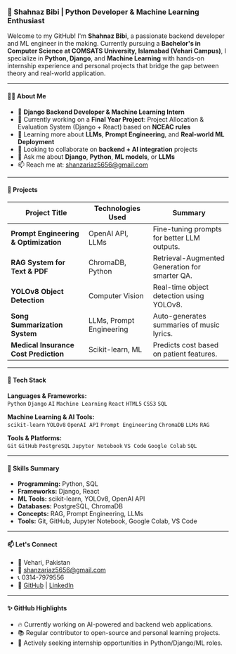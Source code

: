 ### 🌟 Shahnaz Bibi | Python Developer & Machine Learning Enthusiast

Welcome to my GitHub! I'm **Shahnaz Bibi**, a passionate backend developer and ML engineer in the making. Currently pursuing a **Bachelor's in Computer Science at COMSATS University, Islamabad (Vehari Campus)**, I specialize in **Python, Django**, and **Machine Learning** with hands-on internship experience and personal projects that bridge the gap between theory and real-world application.

---

#### 👩‍💻 About Me
- 🧠 **Django Backend Developer & Machine Learning Intern**
- 🔭 Currently working on a **Final Year Project**: Project Allocation & Evaluation System (Django + React) based on **NCEAC rules**
- 🌱 Learning more about **LLMs**, **Prompt Engineering**, and **Real-world ML Deployment**
- 👯 Looking to collaborate on **backend + AI integration** projects
- 💬 Ask me about **Django**, **Python**, **ML models**, or **LLMs**
- 📫 Reach me at: [shanzariaz5656@gmail.com](mailto:shanzariaz5656@gmail.com)

---

#### 🚀 Projects
| Project Title | Technologies Used | Summary |
|--------------|-------------------|---------|
| **Prompt Engineering & Optimization** | OpenAI API, LLMs | Fine-tuning prompts for better LLM outputs. |
| **RAG System for Text & PDF** | ChromaDB, Python | Retrieval-Augmented Generation for smarter QA. |
| **YOLOv8 Object Detection** | Computer Vision | Real-time object detection using YOLOv8. |
| **Song Summarization System** | LLMs, Prompt Engineering | Auto-generates summaries of music lyrics. |
| **Medical Insurance Cost Prediction** | Scikit-learn, ML | Predicts cost based on patient features. |

---

#### 💼 Tech Stack

**Languages & Frameworks:**  
`Python` `Django` `AI` `Machine Learning` `React` `HTML5` `CSS3` `SQL`

**Machine Learning & AI Tools:**  
`scikit-learn` `YOLOv8` `OpenAI API` `Prompt Engineering` `ChromaDB` `LLMs` `RAG`

**Tools & Platforms:**  
`Git` `GitHub` `PostgreSQL` `Jupyter Notebook` `VS Code` `Google Colab` `SQL` 


---

#### 🧠 Skills Summary
- **Programming:** Python, SQL
- **Frameworks:** Django, React
- **ML Tools:** scikit-learn, YOLOv8, OpenAI API
- **Databases:** PostgreSQL, ChromaDB
- **Concepts:** RAG, Prompt Engineering, LLMs
- **Tools:** Git, GitHub, Jupyter Notebook, Google Colab, VS Code

---

#### 📫 Let's Connect
- 📍 Vehari, Pakistan  
- 📧 [shanzariaz5656@gmail.com](mailto:shanzariaz5656@gmail.com)  
- 📞 0314-7979556  
- 🔗 [GitHub](https://github.com/Shanzariaz56) | [LinkedIn](https://linkedin.com/in/shahnaz-bibi-223201290)

---

#### ✨ GitHub Highlights
- 🔥 Currently working on AI-powered and backend web applications.
- 📚 Regular contributor to open-source and personal learning projects.
- 💼 Actively seeking internship opportunities in Python/Django/ML roles.
